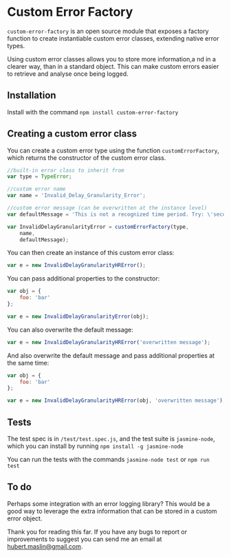 # Custom Error Factory

```custom-error-factory``` is an open source module that exposes a factory function to create instantiable custom error classes, extending native error types.

Using custom error classes allows you to store more information,a nd in a clearer way, than in a standard object. This can make custom errors easier to retrieve and analyse once being logged.

## Installation

Install with the command ```npm install custom-error-factory```

## Creating a custom error class

You can create a custom error type using the function ```customErrorFactory```,
which returns the constructor of the custom error class.

```js
//built-in error class to inherit from
var type = TypeError;

//custom error name
var name = 'Invalid_Delay_Granularity_Error';

//custom error message (can be overwritten at the instance level)
var defaultMessage = 'This is not a recognized time period. Try: \'seconds\', \'minutes\', \'hours\'.';

var InvalidDelayGranularityError = customErrorFactory(type,
	name,
	defaultMessage);
```

You can then create an instance of this custom error class:

```js
var e = new InvalidDelayGranularityHRError();
```

You can pass additional properties to the constructor:
```js
var obj = {
	foo: 'bar'
};

var e = new InvalidDelayGranularityError(obj);
```

You can also overwrite the default message:

```js
var e = new InvalidDelayGranularityHRError('overwritten message');
```

And also overwrite the default message and pass additional properties at the same time:

```js
var obj = {
	foo: 'bar'
};

var e = new InvalidDelayGranularityHRError(obj, 'overwritten message');
```

## Tests

The test spec is in ```/test/test.spec.js```, and the test suite is ```jasmine-node```, which you can install by
running ```npm install -g jasmine-node```

You can run the tests with the commands ```jasmine-node test``` or ```npm run test```

## To do

Perhaps some integration with an error logging library? This would be a good way to leverage the extra information
that can be stored in a custom error object.

Thank you for reading this far. If you have any bugs to report or improvements to suggest you can send me an email
at hubert.maslin@gmail.com.
